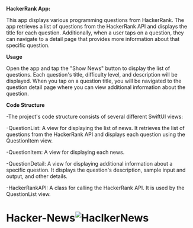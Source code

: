 **HackerRank App:**

This app displays various programming questions from HackerRank. The app retrieves a list of questions from the HackerRank API and displays the title for each question. Additionally, when a user taps on a question, they can navigate to a detail page that provides more information about that specific question.

**Usage**

Open the app and tap the "Show News" button to display the list of questions. Each question's title, difficulty level, and description will be displayed. When you tap on a question title, you will be navigated to the question detail page where you can view additional information about the question.

**Code Structure**

-The project's code structure consists of several different SwiftUI views:

-QuestionList: A view for displaying the list of news. It retrieves the list of questions from the HackerRank API and displays each question using the QuestionItem view.

-QuestionItem: A view for displaying each news.

-QuestionDetail: A view for displaying additional information about a specific question. It displays the question's description, sample input and output, and other details.

-HackerRankAPI: A class for calling the HackerRank API. It is used by the QuestionList view.




# Hacker-News![HaclkerNews](https://user-images.githubusercontent.com/101280910/222900823-bbec042c-c2cf-4622-a17e-3f6af70229a3.gif)

